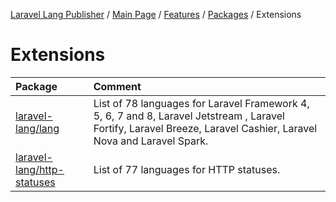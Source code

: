 [Laravel Lang Publisher][link_source] / [Main Page](../../index.md) / [Features](../index.md) / [Packages](index.md) / Extensions

# Extensions

| Package | Comment |
|:---|:---|
| [laravel-lang/lang](https://github.com/Laravel-Lang/lang) | List of 78 languages for Laravel Framework 4, 5, 6, 7 and 8, Laravel Jetstream , Laravel Fortify, Laravel Breeze, Laravel Cashier, Laravel Nova and Laravel Spark. |
| [laravel-lang/http-statuses](https://github.com/Laravel-Lang/http-statuses) | List of 77 languages for HTTP statuses. |

[link_source]:  https://github.com/Laravel-Lang/publisher
